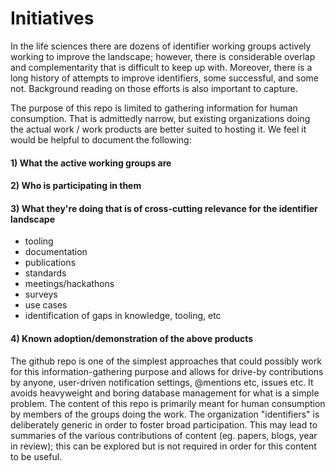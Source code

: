 # Initiatives
In the life sciences there are dozens of identifier working groups actively working to improve the landscape; however, there is considerable overlap and complementarity that is difficult to keep up with. Moreover, there is a long history of attempts to improve identifiers, some successful, and some not. Background reading on those efforts is also important to capture.

The purpose of this repo is limited to gathering information for human consumption. That is admittedly narrow, but existing organizations doing the actual work / work products are better suited to hosting it. We feel it would be helpful to document the following:

#### 1) What the active working groups are
#### 2) Who is participating in them
#### 3) What they're doing that is of cross-cutting relevance for the identifier landscape
  - tooling
  - documentation
  - publications
  - standards
  - meetings/hackathons
  - surveys
  - use cases
  - identification of gaps in knowledge, tooling, etc

#### 4) Known adoption/demonstration of the above products

The github repo is one of the simplest approaches that could possibly work for this information-gathering purpose and allows for drive-by contributions by anyone, user-driven notification settings, @mentions etc, issues etc. It avoids heavyweight and boring database management for what is a simple problem. The content of this repo is primarily meant for human consumption by members of the groups doing the work. The organization "identifiers" is deliberately generic in order to foster broad participation. This may lead to summaries of the various contributions of content (eg. papers, blogs, year in review); this can be explored but is not required in order for this content to be useful.
